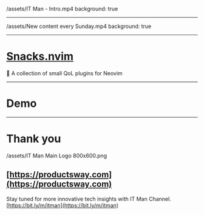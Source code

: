 /assets/IT Man - Intro.mp4
background: true

---

/assets/New content every Sunday.mp4
background: true

---

# [Snacks.nvim](https://github.com/folke/snacks.nvim)

🍿 A collection of small QoL plugins for Neovim

---

# Demo

---

# Thank you

/assets/IT Man Main Logo 800x600.png

## [https://productsway.com](https://productsway.com)

Stay tuned for more innovative tech insights with IT Man Channel.
[https://bit.ly/m/itman](https://bit.ly/m/itman)

